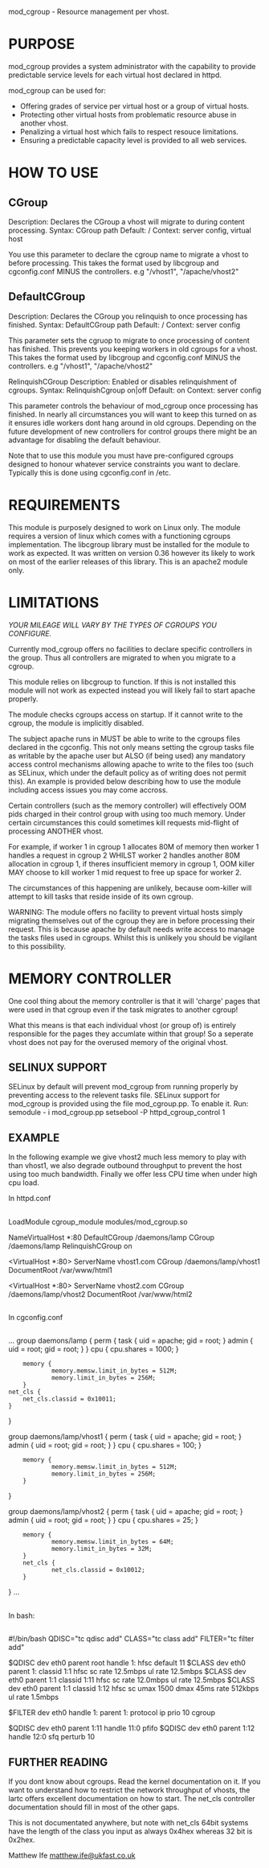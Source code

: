 mod_cgroup - Resource management per vhost.

PURPOSE
=======

mod_cgroup provides a system administrator with the capability to provide predictable service levels
for each virtual host declared in httpd.

mod_cgroup can be used for:
 - Offering grades of service per virtual host or a group of virtual hosts.
 - Protecting other virtual hosts from problematic resource abuse in another vhost.
 - Penalizing a virtual host which fails to respect resouce limitations.
 - Ensuring a predictable capacity level is provided to all web services.

HOW TO USE
==========

CGroup
------
Description: Declares the CGroup a vhost will migrate to during content processing.
Syntax: CGroup path 
Default: /
Context: server config, virtual host

You use this parameter to declare the cgroup name to migrate a vhost to before processing.
This takes the format used by libcgroup and cgconfig.conf MINUS the controllers.
e.g "/vhost1", "/apache/vhost2"


DefaultCGroup
-------------
Description: Declares the CGroup you relinquish to once processing has finished.
Syntax: DefaultCGroup path
Default: /
Context: server config

This parameter sets the cgruop to migrate to once processing of content has finished. This 
prevents you keeping workers in old cgroups for a vhost.
This takes the format used by libcgroup and cgconfig.conf MINUS the controllers.
e.g "/vhost1", "/apache/vhost2"


RelinquishCGroup
Description: Enabled or disables relinquishment of cgroups.
Syntax: RelinquishCgroup on|off
Default: on
Context: server config

This parameter controls the behaviour of mod_cgroup once processing has finished. In nearly
all circumstances you will want to keep this turned on as it ensures idle workers dont hang around
in old cgroups.
Depending on the future development of new controllers for control groups there might be an advantage for
disabling the default behaviour.


Note that to use this module you must have pre-configured cgroups designed to honour whatever service constraints
you want to declare. Typically this is done using cgconfig.conf in /etc.



REQUIREMENTS
============

This module is purposely designed to work on Linux only.
The module requires a version of linux which comes with a functioning cgroups implementation.
The libcgroup library must be installed for the module to work as expected. It was written on version 0.36
however its likely to work on most of the earlier releases of this library.
This is an apache2 module only.

LIMITATIONS
===========

*YOUR MILEAGE WILL VARY BY THE TYPES OF CGROUPS YOU CONFIGURE.*

Currently mod_cgroup offers no facilities to declare specific controllers in the group. Thus all controllers are migrated
to when you migrate to a cgroup.

This module relies on libcgroup to function. If this is not installed this module will not work as expected instead you
will likely fail to start apache properly.

The module checks cgroups access on startup. If it cannot write to the cgroup, the module is implicitly disabled.

The subject apache runs in MUST be able to write to the cgroups files declared in the cgconfig. This not only means setting
the cgroup tasks file as writable by the apache user but ALSO (if being used) any mandatory access control mechanisms allowing
apache to write to the files too (such as SELinux, which under the default policy as of writing does not permit this).
An example is provided below describing how to use the module including access issues you may come accross.

Certain controllers (such as the memory controller) will effectively OOM pids charged in their control group with using
too much memory. Under certain circumstances this could sometimes kill requests mid-flight of processing ANOTHER vhost.

For example, if worker 1 in cgroup 1 allocates 80M of memory then worker 1 handles a request in cgroup 2 WHILST worker 2 handles
another 80M allocation in cgroup 1, if theres insufficient memory in cgroup 1, OOM killer MAY choose to kill worker 1 mid request
to free up space for worker 2.

The circumstances of this happening are unlikely, because oom-killer will attempt to kill tasks that reside inside
of its own cgroup.

WARNING: The module offers no facility to prevent virtual hosts simply migrating themselves out of the cgroup
they are in before processing their request. This is because apache by default needs write access to manage the tasks
files used in cgroups. Whilst this is unlikely you should be vigilant to this possibility.

MEMORY CONTROLLER
=================

One cool thing about the memory controller is that it will 'charge' pages that were used in that cgroup even if the task migrates
to another cgroup!

What this means is that each individual vhost (or group of) is entirely responsible for the pages they accumlate within that
group! So a seperate vhost does not pay for the overused memory of the original vhost.

SELINUX SUPPORT
---------------

SELinux by default will prevent mod_cgroup from running properly by preventing access to the relevent tasks file.
SELinux support for mod_cgroup is provided using the file mod_cgroup.pp. To enable it. Run:
  semodule - i mod_cgroup.pp
  setsebool -P httpd_cgroup_control 1

EXAMPLE
-------
In the following example we give vhost2 much less memory to play with than vhost1, we also degrade outbound throughput to
prevent the host using too much bandwidth. Finally we offer less CPU time when under high cpu load.

In httpd.conf

##
LoadModule cgroup_module modules/mod_cgroup.so

NameVirtualHost *:80
DefaultCGroup /daemons/lamp
CGroup /daemons/lamp
RelinquishCGroup on

<VirtualHost *:80>
   ServerName vhost1.com
   CGroup /daemons/lamp/vhost1
   DocumentRoot /var/www/html1
</VirtualHost>

<VirtualHost *:80>
   ServerName vhost2.com
   CGroup /daemons/lamp/vhost2
   DocumentRoot /var/www/html2
</VirtualHost>
##

In cgconfig.conf

##
...
group daemons/lamp {
        perm {
                task {
                        uid = apache;
                        gid = root;
                }
                admin {
                        uid = root;
                        gid = root;
                }
        }
        cpu {
                cpu.shares = 1000;
        }

        memory {
                memory.memsw.limit_in_bytes = 512M;
                memory.limit_in_bytes = 256M;
        }
	net_cls {
		net_cls.classid = 0x10011;
	}
}

group daemons/lamp/vhost1 {
        perm {
                task {
                        uid = apache;
                        gid = root;
                }
                admin {
                        uid = root;
                        gid = root;
                }
        }
        cpu {
                cpu.shares = 100;
        }

        memory {
                memory.memsw.limit_in_bytes = 512M;
                memory.limit_in_bytes = 256M;
        }
}

group daemons/lamp/vhost2 {
        perm {
                task {
                        uid = apache;
                        gid = root;
                }
                admin {
                        uid = root;
                        gid = root;
                }
        }
        cpu {
                cpu.shares = 25;
        }

        memory {
                memory.memsw.limit_in_bytes = 64M;
                memory.limit_in_bytes = 32M;
        }
        net_cls {
                net_cls.classid = 0x10012;
        }
}
...
##

In bash:
##
#!/bin/bash
QDISC="tc qdisc add"
CLASS="tc class add"
FILTER="tc filter add"

$QDISC dev eth0 parent root handle 1: hfsc default 11 
$CLASS dev eth0 parent 1: classid 1:1 hfsc sc rate 12.5mbps ul rate 12.5mbps
$CLASS dev eth0 parent 1:1 classid 1:11 hfsc sc rate 12.0mbps ul rate 12.5mbps
$CLASS dev eth0 parent 1:1 classid 1:12 hfsc sc umax 1500 dmax 45ms rate 512kbps ul rate 1.5mbps

$FILTER dev eth0 handle 1: parent 1: protocol ip prio 10 cgroup

$QDISC dev eth0 parent 1:11 handle 11:0 pfifo
$QDISC dev eth0 parent 1:12 handle 12:0 sfq perturb 10
##


FURTHER READING
---------------

If you dont know about cgroups. Read the kernel documentation on it.
If you want to understand how to restrict the network throughput of vhosts, 
the lartc offers excellent documentation on how to start. The net_cls controller
documentation should fill in most of the other gaps.

This is not documentated anywhere, but note with net_cls 64bit systems have the length of the class
you input as always 0x4hex whereas 32 bit is 0x2hex.


Matthew Ife
matthew.ife@ukfast.co.uk
